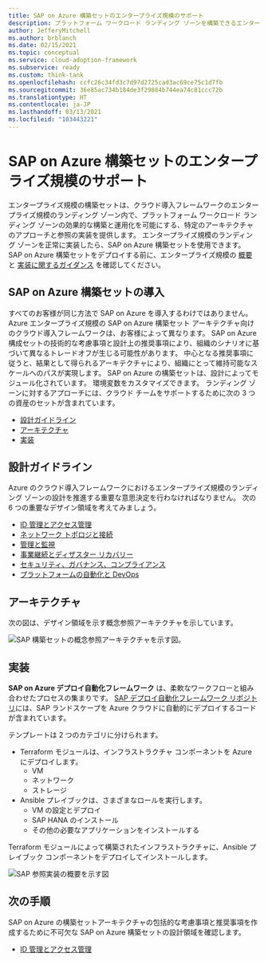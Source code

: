 ```yaml
---
title: SAP on Azure 構築セットのエンタープライズ規模のサポート
description: プラットフォーム ワークロード ランディング ゾーンを構築できるエンタープライズ規模の構築セットについて説明します。
author: JefferyMitchell
ms.author: brblanch
ms.date: 02/15/2021
ms.topic: conceptual
ms.service: cloud-adoption-framework
ms.subservice: ready
ms.custom: think-tank
ms.openlocfilehash: ccfc26c34fd3c7d97d2725cad3ac69ce75c1d7fb
ms.sourcegitcommit: 36e85ac734b184de3f29884b744ea74c81ccc72b
ms.translationtype: HT
ms.contentlocale: ja-JP
ms.lasthandoff: 03/13/2021
ms.locfileid: "103443221"
---
```

# <a name="enterprise-scale-support-for-sap-on-azure-construction-set"></a>SAP on Azure 構築セットのエンタープライズ規模のサポート

エンタープライズ規模の構築セットは、クラウド導入フレームワークのエンタープライズ規模のランディング ゾーン内で、プラットフォーム ワークロード ランディング ゾーンの効果的な構築と運用化を可能にする、特定のアーキテクチャのアプローチと参照の実装を提供します。 エンタープライズ規模のランディング ゾーンを正常に実装したら、SAP on Azure 構築セットを使用できます。 SAP on Azure 構築セットをデプロイする前に、エンタープライズ規模の [概要](../../ready/enterprise-scale/index.md) と [実装に関するガイダンス](../../ready/enterprise-scale/implementation.md) を確認してください。

## <a name="adopting-the-sap-on-azure-construction-set"></a>SAP on Azure 構築セットの導入

すべてのお客様が同じ方法で SAP on Azure を導入するわけではありません。 Azure エンタープライズ規模の SAP on Azure 構築セット アーキテクチャ向けのクラウド導入フレームワークは、お客様によって異なります。 SAP on Azure 構成セットの技術的な考慮事項と設計上の推奨事項により、組織のシナリオに基づいて異なるトレードオフが生じる可能性があります。 中心となる推奨事項に従うと、結果として得られるアーキテクチャにより、組織にとって維持可能なスケールへのパスが実現します。 SAP on Azure の構築セットは、設計によってモジュール化されています。 環境変数をカスタマイズできます。 ランディング ゾーンに対するアプローチには、クラウド チームをサポートするために次の 3 つの資産のセットが含まれています。

- [設計ガイドライン](#design-guidelines)
- [アーキテクチャ](#architecture)
- [実装](#implementation)

## <a name="design-guidelines"></a>設計ガイドライン

Azure のクラウド導入フレームワークにおけるエンタープライズ規模のランディング ゾーンの設計を推進する重要な意思決定を行わなければなりません。 次の 6 つの重要なデザイン領域を考えてみましょう。

- [ID 管理とアクセス管理](./eslz-identity-and-access-management.md)
- [ネットワーク トポロジと接続](./eslz-network-topology-and-connectivity.md)
- [管理と監視](./eslz-management-and-monitoring.md)
- [事業継続とディザスター リカバリー](./eslz-business-continuity-and-disaster-recovery.md)
- [セキュリティ、ガバナンス、コンプライアンス](./eslz-security-governance-and-compliance.md)
- [プラットフォームの自動化と DevOps](./eslz-platform-automation-and-devops.md)

## <a name="architecture"></a>アーキテクチャ

次の図は、デザイン領域を示す概念参照アーキテクチャを示しています。

![SAP 構築セットの概念参照アーキテクチャを示す図。](./media/overview-architecture.png)

## <a name="implementation"></a>実装

**SAP on Azure デプロイ自動化フレームワーク** は、柔軟なワークフローと組み合わせたプロセスの集まりです。 [SAP デプロイ自動化フレームワーク リポジトリ](https://github.com/Azure/sap-hana)には、SAP ランドスケープを Azure クラウドに自動的にデプロイするコードが含まれています。

テンプレートは 2 つのカテゴリに分けられます。

- Terraform モジュールは、インフラストラクチャ コンポーネントを Azure にデプロイします。
  - VM
  - ネットワーク
  - ストレージ
- Ansible プレイブックは、さまざまなロールを実行します。
  - VM の設定とデプロイ
  - SAP HANA のインストール
  - その他の必要なアプリケーションをインストールする

Terraform モジュールによって構築されたインフラストラクチャに、Ansible プレイブック コンポーネントをデプロイしてインストールします。

![SAP 参照実装の概要を示す図](./media/overview-automation.png)

## <a name="next-steps"></a>次の手順

SAP on Azure の構築セットアーキテクチャの包括的な考慮事項と推奨事項を作成するために不可欠な SAP on Azure 構築セットの設計領域を確認します。

- [ID 管理とアクセス管理](./eslz-identity-and-access-management.md)
